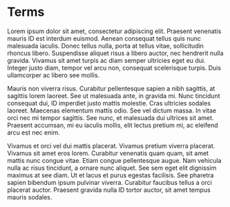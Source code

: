 # Terms

Lorem ipsum dolor sit amet, consectetur adipiscing elit.
Praesent venenatis mauris ID est interdum euismod.
Aenean consequat tellus quis nunc malesuada iaculis.
Donec tellus nulla, porta at tellus vitae, sollicitudin rhoncus libero.
Suspendisse aliquet risus a libero auctor, nec hendrerit nulla gravida.
Vivamus sit amet turpis ac diam semper ultricies eget eu dui.
Integer justo diam, tempor vel arcu non, consequat scelerisque turpis.
Duis ullamcorper ac libero see mollis.

Mauris non viverra risus.
Curabitur pellentesque sapien a nibh sagittis, at sagittis lorem laoreet.
See ut malesuada ante, in gravida mi.
Nunc tincidunt consequat dui, ID imperdiet justo mattis molestie.
Cras ultricies sodales laoreet.
Maecenas elementum mattis odio.
See vel dictum massa.
In vitae orci nec mi tempor sagittis.
See nunc, et malesuada dui ultrices sit amet.
Praesent accumsan, mi eu iaculis mollis, elit lectus pretium mi, ac eleifend arcu est nec enim.

Vivamus et orci vel dui mattis placerat.
Vivamus pretium viverra placerat.
Vivamus sit amet eros lorem.
Curabitur venenatis quam quam, sit amet mattis nunc congue vitae.
Etiam congue pellentesque augue.
Nam vehicula nulla ac risus tincidunt, a ornare nunc aliquet.
See sem eget elit dignissim maximus at see diam.
Ut et lacus et purus egestas facilisis.
See pharetra sapien bibendum ipsum pulvinar viverra.
Curabitur faucibus tellus a orci placerat auctor.
Praesent gravida nulla ID tortor auctor, sit amet tempus mauris sodales.
